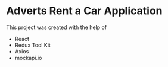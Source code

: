 # Adverts Rent a Car Application

This project was created with the help of

- React
- Redux Tool Kit
- Axios
- mockapi.io
